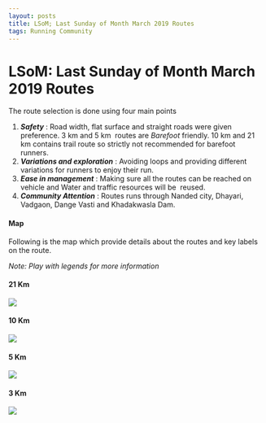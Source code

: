 ```yaml
---
layout: posts
title: LSoM; Last Sunday of Month March 2019 Routes
tags: Running Community
---
```


# LSoM: Last Sunday of Month March 2019 Routes

The route selection is done using four main points

1.  _**Safety**_ : Road width, flat surface and straight roads were given
    preference. 3 km and 5 km  routes are _Barefoot_ friendly. 10 km and 21 km
    contains trail route so strictly not recommended for barefoot runners.
2.  **_Variations and exploration_** : Avoiding loops and providing different
    variations for runners to enjoy their run.
3.  **_Ease in management_** : Making sure all the routes can be reached on
    vehicle and Water and traffic resources will be  reused.
4.  **_Community Attention_** : Routes runs through Nanded city, Dhayari,
    Vadgaon, Dange Vasti and Khadakwasla Dam.

#### Map

Following is the map which provide details about the routes and key labels on
the route.

_Note: Play with legends for more information_

#### 21 Km

[![](https://3.bp.blogspot.com/-8EL1QwyjECM/XJPC968AtCI/AAAAAAAADYs/uqU6MCv-jywckWjFRYHC1aohbSiOQyiMACLcBGAs/s640/screenShot1553187068.png)](https://3.bp.blogspot.com/-8EL1QwyjECM/XJPC968AtCI/AAAAAAAADYs/uqU6MCv-jywckWjFRYHC1aohbSiOQyiMACLcBGAs/s1600/screenShot1553187068.png)

#### 10 Km

[![](https://1.bp.blogspot.com/-hezl0_qa2Pc/XJPC96tBQNI/AAAAAAAADYw/xsqCPGRPQCguy01F8g6vtSrmoQbRvEJBACEwYBhgL/s640/screenShot1553187120.png)](https://1.bp.blogspot.com/-hezl0_qa2Pc/XJPC96tBQNI/AAAAAAAADYw/xsqCPGRPQCguy01F8g6vtSrmoQbRvEJBACEwYBhgL/s1600/screenShot1553187120.png)

#### 5 Km

[![](https://3.bp.blogspot.com/-sx_CuZGiLno/XJPC9jQ9hhI/AAAAAAAADYo/S_V7v33PiQE33g90fiT7h0_Re_uIHA96wCEwYBhgL/s640/screenShot1553187153.png)](https://3.bp.blogspot.com/-sx_CuZGiLno/XJPC9jQ9hhI/AAAAAAAADYo/S_V7v33PiQE33g90fiT7h0_Re_uIHA96wCEwYBhgL/s1600/screenShot1553187153.png)

#### 3 Km

[![](https://4.bp.blogspot.com/-3UMF6_o8His/XJPC_mrQwxI/AAAAAAAADY0/gQ94ev_mV9IbtJdg0XUNQ9oYm5u2CHiSgCEwYBhgL/s640/screenShot1553187166.png)](https://4.bp.blogspot.com/-3UMF6_o8His/XJPC_mrQwxI/AAAAAAAADY0/gQ94ev_mV9IbtJdg0XUNQ9oYm5u2CHiSgCEwYBhgL/s1600/screenShot1553187166.png)
